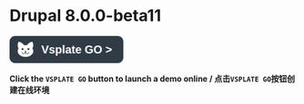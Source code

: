 # Drupal 8.0.0-beta11

<a href="https://www.vsplate.com/?docker-compose=https://github.com/vsplate/dcenvs/drupal/8.0.0-beta11"><img alt="VSPLATE GO" src="https://raw.githubusercontent.com/vsplate/images/master/vsgo_btn.png" width="200px"></a>

**Click the `VSPLATE GO` button to launch a demo online / 点击`VSPLATE GO`按钮创建在线环境**
